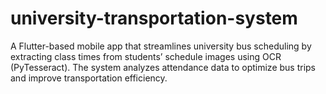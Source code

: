 # university-transportation-system
 A Flutter-based mobile app that streamlines university bus scheduling by extracting class times from students’ schedule images using OCR (PyTesseract). The system analyzes attendance data to optimize bus trips and improve transportation efficiency.
